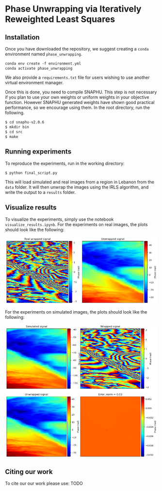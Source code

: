 # Phase Unwrapping via Iteratively Reweighted Least Squares

## Installation

Once you have downloaded the repository, we suggest creating a `conda` environment named `phase_unwrapping`.
```
conda env create -f environment.yml
conda activate phase_unwrapping
```
We also provide a `requirements.txt` file for users wishing to use another virtual environment manager.

Once this is done, you need to compile SNAPHU. This step is not necessary if you plan to use your own weights or uniform weights in your objective function. However SNAPHU generated weights have shown good practical performance, so we encourage using them. In the root directory, run the following.
```
$ cd snaphu-v2.0.6
$ mkdir bin
$ cd src
$ make
```

## Running experiments

To reproduce the experiments, run in the working directory:

```
$ python final_script.py
```

This will load simulated and real images from a region in Lebanon from the `data` folder. It will then unwrap the images using the IRLS algorithm, and write the output to a `results` folder.

## Visualize results

To visualize the experiments, simply use the notebook `visualize_results.ipynb`.
For the experiments on real images, the plots should look like the following:

![Screenshot](screenshots/real_goldstein.png)

For the experiments on simulated images, the plots should look like the following:

![Screenshot](screenshots/noiseless.png)

## Citing our work

To cite our our work please use:
TODO
